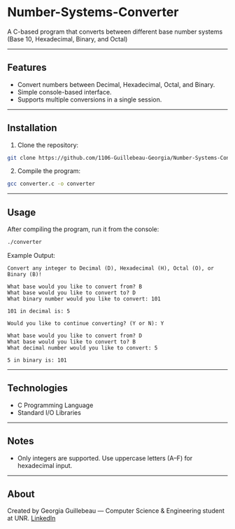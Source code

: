 # Number-Systems-Converter
A C-based program that converts between different base number systems (Base 10, Hexadecimal, Binary, and Octal)

---

## Features
- Convert numbers between Decimal, Hexadecimal, Octal, and Binary.
- Simple console-based interface.
- Supports multiple conversions in a single session.

--- 

## Installation
1. Clone the repository:
```bash
git clone https://github.com/1106-Guillebeau-Georgia/Number-Systems-Converter.git
```
2. Compile the program:
```bash
gcc converter.c -o converter
```

---

## Usage
After compiling the program, run it from the console:
```bash
./converter
```

Example Output:
```
Convert any integer to Decimal (D), Hexadecimal (H), Octal (O), or Binary (B)! 

What base would you like to convert from? B
What base would you like to convert to? D
What binary number would you like to convert: 101

101 in decimal is: 5 

Would you like to continue converting? (Y or N): Y

What base would you like to convert from? D
What base would you like to convert to? B
What decimal number would you like to convert: 5

5 in binary is: 101
```

---

## Technologies
- C Programming Language
- Standard I/O Libraries

---

## Notes
- Only integers are supported. Use uppercase letters (A–F) for hexadecimal input.
  
---

## About
Created by Georgia Guillebeau — Computer Science & Engineering student at UNR.
[LinkedIn](https://www.linkedin.com/in/georgia-guillebeau-3b3636285)
